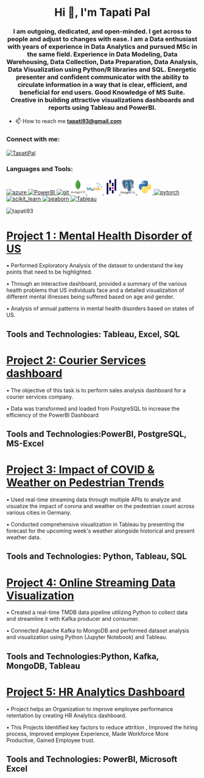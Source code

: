<h1 align="center">Hi 👋, I'm Tapati Pal</h1>
<h3 align="center">I am outgoing, dedicated, and open-minded. I get across to people and adjust to changes with ease. I am a Data enthusiast with years of experience in Data Analytics and pursued MSc in the same field. Experience in Data Modeling, Data Warehousing, Data Collection, Data Preparation, Data Analysis, Data Visualization using Python/R libraries and SQL. Energetic presenter and confident communicator with the ability to circulate information in a way that is clear, efficient, and beneficial for end users. Good Knowledge of MS Suite. Creative in building attractive visualizations dashboards and reports using Tableau and PowerBI.</h3>


- 📫 How to reach me **tapati93@gmail.com**

<h3 align="left">Connect with me:</h3>
<p align="left">
<a href="https://www.linkedin.com/in/tapati-pal-727a691b9/" target="blank"><img align="center" src="https://raw.githubusercontent.com/rahuldkjain/github-profile-readme-generator/master/src/images/icons/Social/linked-in-alt.svg" alt="TapatiPal" height="30" width="40" /></a>
</p>

<h3 align="left">Languages and Tools:</h3>
<p align="left"> <a href="https://azure.microsoft.com/en-in/" target="_blank" rel="noreferrer"> <img src="https://www.vectorlogo.zone/logos/microsoft_azure/microsoft_azure-icon.svg" alt="azure" width="40" height="40"/> </a> <a href="https://powerbi.microsoft.com" target="_blank" rel="noreferrer"> <img src="https://www.vectorlogo.zone/logos/microsoft_powerbi/microsoft_powerbi-ar21.svg" alt="PowerBI" width="40" height="40"/> </a> <a href="https://git-scm.com/" target="_blank" rel="noreferrer"> <img src="https://www.vectorlogo.zone/logos/git-scm/git-scm-icon.svg" alt="git" width="40" height="40"/> </a> <a href="https://www.mongodb.com/" target="_blank" rel="noreferrer"> <img src="https://raw.githubusercontent.com/devicons/devicon/master/icons/mongodb/mongodb-original-wordmark.svg" alt="mongodb" width="40" height="40"/> </a> <a href="https://www.mysql.com/" target="_blank" rel="noreferrer"> <img src="https://raw.githubusercontent.com/devicons/devicon/master/icons/mysql/mysql-original-wordmark.svg" alt="mysql" width="40" height="40"/> </a> <a href="https://pandas.pydata.org/" target="_blank" rel="noreferrer"> <img src="https://raw.githubusercontent.com/devicons/devicon/2ae2a900d2f041da66e950e4d48052658d850630/icons/pandas/pandas-original.svg" alt="pandas" width="40" height="40"/> </a> <a href="https://www.postgresql.org" target="_blank" rel="noreferrer"> <img src="https://raw.githubusercontent.com/devicons/devicon/master/icons/postgresql/postgresql-original-wordmark.svg" alt="postgresql" width="40" height="40"/> </a> <a href="https://www.python.org" target="_blank" rel="noreferrer"> <img src="https://raw.githubusercontent.com/devicons/devicon/master/icons/python/python-original.svg" alt="python" width="40" height="40"/> </a> <a href="https://pytorch.org/" target="_blank" rel="noreferrer"> <img src="https://www.vectorlogo.zone/logos/pytorch/pytorch-icon.svg" alt="pytorch" width="40" height="40"/> </a> <a href="https://scikit-learn.org/" target="_blank" rel="noreferrer"> <img src="https://upload.wikimedia.org/wikipedia/commons/0/05/Scikit_learn_logo_small.svg" alt="scikit_learn" width="40" height="40"/> </a> <a href="https://seaborn.pydata.org/" target="_blank" rel="noreferrer"> <img src="https://seaborn.pydata.org/_images/logo-mark-lightbg.svg" alt="seaborn" width="40" height="40"/> </a> <a href="https://www.tableau.com" target="_blank" rel="noreferrer"> <img src="https://github.com/gilbarbara/logos/blob/main/logos/tableau.svg" alt="Tableau" width="40" height="40"/> </a> </p>

<p><img align="center" src="https://github-readme-stats.vercel.app/api/top-langs?username=tapati93&show_icons=true&locale=en&layout=compact" alt="tapati93" /></p>



# [Project 1 : Mental Health Disorder of US](https://github.com/tapati93/Mental-Health-Disorder-of-US) 
•	Performed Exploratory Analysis of the dataset to understand the key points that need to be highlighted.


•	Through an interactive dashboard, provided a summary of the various health problems that US individuals face and a detailed visualization of different mental illnesses being suffered based on age and gender.


•	Analysis of annual patterns in mental health disorders based on states of US.

## Tools and Technologies: Tableau, Excel, SQL


# [Project 2: Courier Services dashboard](https://github.com/tapati93/RR-Courier-Services)
• The objective of this task is to perform sales analysis dashboard for a courier services company.

• Data was transformed and loaded from PostgreSQL to increase the efficiency of the PowerBI Dashboard

## Tools and Technologies:PowerBI, PostgreSQL, MS-Excel

# [Project 3: Impact of COVID & Weather on Pedestrian Trends](https://github.com/tapati93/Pedestrian-Count-in-Germany-Based-on-Covid-and-Weather) 
•	Used real-time streaming data through multiple APIs to analyze and visualize the impact of corona and weather on the pedestrian count across various cities in Germany.


•	Conducted comprehensive visualization in Tableau by presenting the forecast for the upcoming week's weather alongside historical and present weather data.


## Tools and Technologies: Python, Tableau, SQL

# [Project 4: Online Streaming Data Visualization](https://github.com/tapati93/Online-Streaming-Data-Visualization)
•	Created a real-time TMDB data pipeline utilizing Python to collect data and streamline it with Kafka producer and consumer.


•	Connected Apache Kafka to MongoDB and performed dataset analysis and visualization using Python (Jupyter Notebook) and Tableau.

## Tools and Technologies:Python, Kafka, MongoDB, Tableau

# [Project 5: HR Analytics Dashboard](https://github.com/tapati93/HRAnalytics-Dashboard)
• Project helps an Organization to improve employee performance retentation by creating HR Analytics dashboard.


• This Projects Identified key factors to reduce attrition , Improved the hiring process, Improved employee Experience, Made Workforce More Productive, Gained Employee trust.

## Tools and Technologies: PowerBI, Microsoft Excel 
